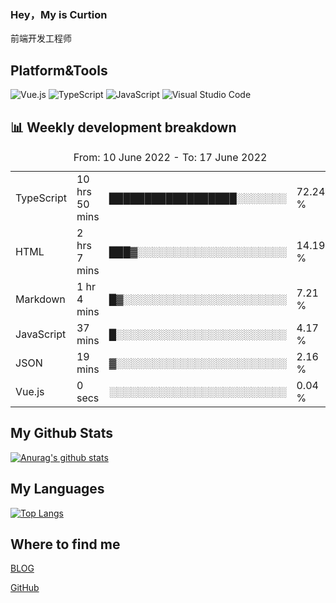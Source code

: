 ### Hey，My is Curtion
前端开发工程师
## Platform&Tools

![Vue.js](https://img.shields.io/badge/-Vue.js-4FC08D?style=flat-square&logo=Vue.js&logoColor=white)
![TypeScript](https://img.shields.io/badge/-TypeScript-007ACC?style=flat-square&logo=typescript&logoColor=white)
![JavaScript](https://img.shields.io/badge/-JavaScript-F7DF1E?style=flat-square&logo=javascript&logoColor=black)
![Visual Studio Code](https://img.shields.io/badge/-VSCode-007ACC?style=flat-square&logo=Visual-Studio-Code&logoColor=white)

## 📊 Weekly development breakdown

<!--START_SECTION:waka-->

<table><caption>From: 10 June 2022 - To: 17 June 2022</caption><tr><td>TypeScript</td><td>10 hrs 50 mins</td><td>██████████████████░░░░░░░</td><td>72.24 %</td></tr><tr><td>HTML</td><td>2 hrs 7 mins</td><td>███▓░░░░░░░░░░░░░░░░░░░░░</td><td>14.19 %</td></tr><tr><td>Markdown</td><td>1 hr 4 mins</td><td>█▓░░░░░░░░░░░░░░░░░░░░░░░</td><td>7.21 %</td></tr><tr><td>JavaScript</td><td>37 mins</td><td>█░░░░░░░░░░░░░░░░░░░░░░░░</td><td>4.17 %</td></tr><tr><td>JSON</td><td>19 mins</td><td>▓░░░░░░░░░░░░░░░░░░░░░░░░</td><td>2.16 %</td></tr><tr><td>Vue.js</td><td>0 secs</td><td>░░░░░░░░░░░░░░░░░░░░░░░░░</td><td>0.04 %</td></tr></table>

<!--END_SECTION:waka-->

## My Github Stats

[![Anurag's github stats](https://github-readme-stats.vercel.app/api?username=curtion&count_private=true&show_icons=true&theme=onedark)](https://github.com/anuraghazra/github-readme-stats)

## My Languages

[![Top Langs](https://github-readme-stats.vercel.app/api/top-langs/?username=curtion&layout=compact)](https://github.com/anuraghazra/github-readme-stats)

## Where to find me

[BLOG](https://blog.3gxk.net)

[GitHub](https://github.com/Curtion)
